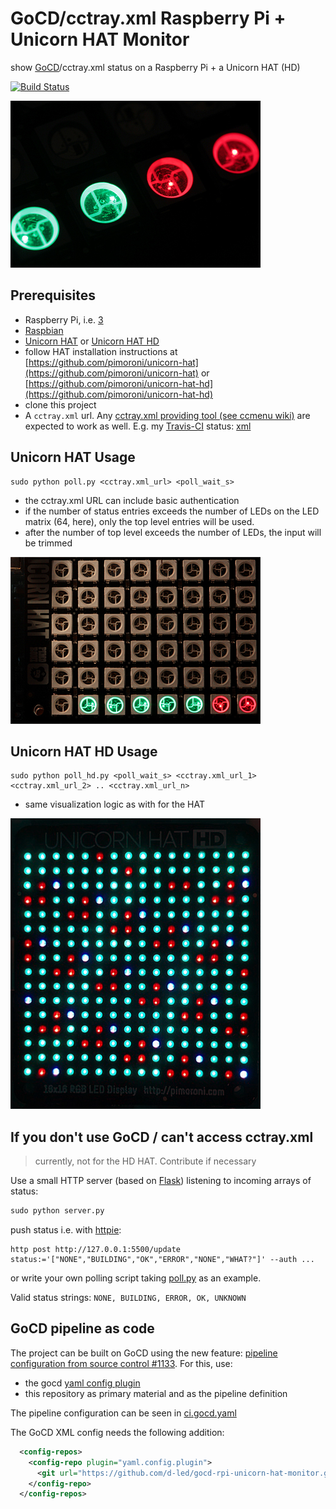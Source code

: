 # GoCD/cctray.xml Raspberry Pi + Unicorn HAT Monitor

show [GoCD](https://www.go.cd/)/cctray.xml status on a Raspberry Pi + a Unicorn HAT (HD)

[![Build Status](https://travis-ci.org/d-led/cctray-rpi-unicorn-hat-monitor.svg?branch=master)](https://travis-ci.org/d-led/cctray-rpi-unicorn-hat-monitor)

![LEDs](img/leds.jpg)

## Prerequisites

- Raspberry Pi, i.e. [3](https://www.raspberrypi.org/products/raspberry-pi-3-model-b/)
- [Raspbian](https://www.raspberrypi.org/downloads/raspbian/)
- [Unicorn HAT](https://shop.pimoroni.de/products/unicorn-hat) or [Unicorn HAT HD](https://shop.pimoroni.com/products/unicorn-hat-hd)
- follow HAT installation instructions at [https://github.com/pimoroni/unicorn-hat](https://github.com/pimoroni/unicorn-hat) or [https://github.com/pimoroni/unicorn-hat-hd](https://github.com/pimoroni/unicorn-hat-hd)
- clone this project
- A `cctray.xml` url. Any [cctray.xml providing tool (see 
ccmenu wiki)](https://github.com/erikdoe/ccmenu/wiki/Supported-Servers) are expected to work as well. E.g. my [Travis-CI](https://docs.travis-ci.com/user/cc-menu/) status: [xml](https://api.travis-ci.org/repos/d-led.xml)


## Unicorn HAT Usage

```
sudo python poll.py <cctray.xml_url> <poll_wait_s>
```

- the cctray.xml URL can include basic authentication
- if the number of status entries exceeds the number of LEDs on the LED matrix (64, here), only the top level entries will be used.
- after the number of top level exceeds the number of LEDs, the input will be trimmed

![quick feedback](img/quick_feedback.jpg)

## Unicorn HAT HD Usage

```
sudo python poll_hd.py <poll_wait_s> <cctray.xml_url_1> <cctray.xml_url_2> .. <cctray.xml_url_n>
```

- same visualization logic as with for the HAT

![quick feedback](img/hd.jpg)

## If you don't use GoCD / can't access cctray.xml

> currently, not for the HD HAT. Contribute if necessary

Use a small HTTP server (based on [Flask](http://flask.pocoo.org)) listening to incoming arrays of status:

```python
sudo python server.py
```

push status i.e. with [httpie](https://httpie.org):

```
http post http://127.0.0.1:5500/update status:='["NONE","BUILDING","OK","ERROR","NONE","WHAT?"]' --auth ...
```

or write your own polling script taking [poll.py](poll.py) as an example.


Valid status strings: `NONE, BUILDING, ERROR, OK, UNKNOWN`


## GoCD pipeline as code

The project can be built on GoCD using the new feature: [pipeline configuration from source control #1133](https://github.com/gocd/gocd/issues/1133). For this, use:

- the gocd [yaml config plugin](https://github.com/tomzo/gocd-yaml-config-plugin/releases)
- this repository as primary material and as the pipeline definition

The pipeline configuration can be seen in [ci.gocd.yaml](ci.gocd.yaml)

The GoCD XML config needs the following addition:

```xml
  <config-repos>
    <config-repo plugin="yaml.config.plugin">
      <git url="https://github.com/d-led/gocd-rpi-unicorn-hat-monitor.git" />
    </config-repo>
  </config-repos>
```

